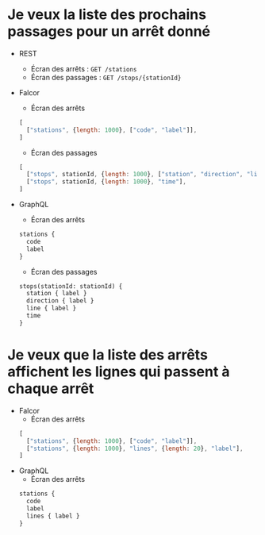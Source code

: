 # Je veux la liste des prochains passages pour un arrêt donné

- REST
  - Écran des arrêts : `GET /stations`
  - Écran des passages : `GET /stops/{stationId}`

- Falcor
  - Écran des arrêts
  ```js
  [
    ["stations", {length: 1000}, ["code", "label"]],
  ]
  ```
  - Écran des passages
  ```js
  [
    ["stops", stationId, {length: 1000}, ["station", "direction", "line"], "label"],
    ["stops", stationId, {length: 1000}, "time"],
  ]
  ```

- GraphQL
  - Écran des arrêts
  ```graphql
  stations {
    code
    label
  }
  ```
  - Écran des passages
  ```graphql
  stops(stationId: stationId) {
    station { label }
    direction { label }
    line { label }
    time
  }
  ```

# Je veux que la liste des arrêts affichent les lignes qui passent à chaque arrêt

- Falcor
  - Écran des arrêts
  ```js
  [
    ["stations", {length: 1000}, ["code", "label"]],
    ["stations", {length: 1000}, "lines", {length: 20}, "label"],
  ]
  ```
- GraphQL
  - Écran des arrêts
  ```graphql
  stations {
    code
    label
    lines { label }
  }
  ```
